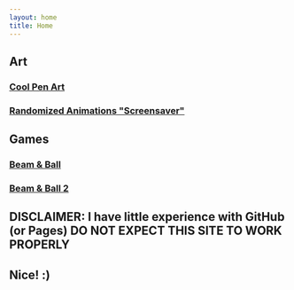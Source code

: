 ```yaml
---
layout: home
title: Home
---
```


## Art

### [Cool Pen Art](/art/cool-pen-art/about.md)

### [Randomized Animations "Screensaver"](/art/random-animations/about.md)

## Games

### [Beam & Ball](/cool/beam-and-ball/about.md)

### [Beam & Ball 2](/cool/beam-and-ball-2/about.md)

## DISCLAIMER: I have little experience with GitHub (or Pages) DO NOT EXPECT THIS SITE TO WORK PROPERLY

## Nice! :)
